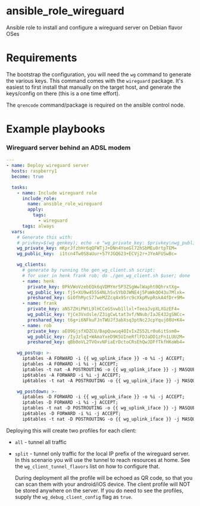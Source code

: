 # ansible_role_wireguard

Ansible role to install and configure a wireguard server on Debian flavor OSes

# Requirements

The bootstrap the configuration, you will need the `wg` command to generate the
various keys. This command comes with the `wireguard` package. It's easiest to
first install that manually on the target host, and generate the keys/config on
there (this is a one time effort).

The `qrencode` command/package is required on the ansible control node.

# Example playbooks

### Wireguard server behind an ADSL modem

```yaml
---
- name: Deploy wireguard server
  hosts: raspberry1
  become: true

  tasks:
    - name: Include wireguard role
      include_role:
        name: ansible_role_wireguard
        apply:
          tags:
            - wireguard
      tags: always
  vars:
    # Generate this with:
    # privkey=$(wg genkey); echo -e "wg_private_key: $privkey\nwg_public_key:  $(echo $privkey | wg pubkey)"
    wg_private_key: mKprJfzhHr6qQFWTjJ+DNn4YoeGl72hSbMEu0rtpTEM=
    wg_public_key:  i1tcn4Tw0S8aUur+57YJGQ623+ECVj2r+JYeAFUSwBc=

    wg_clients:
      # generate by running the gen_wg_client.sh script:
      # for user in henk frank rob; do ./gen_wg_client.sh $user; done
      - name: henk
        private_key: 0PkVWoVzebEQk6qVDMYmr5P3ZSgWwlWapht0QhrxtXg=
        wg_public_key: fj5+XU9w455S4NLhSvSYbDJWNE4j5PaWkQO43u7Mlxk=
        preshared_key: GiOfhMycS77weMZZcq4x95rc9cXkpMvpRskA4fDr+9M=
      - name: frank
        private_key: aNS7ZHiPWtL9lHCCeGSvwb1llxl+TeeaJvpXLXGzEF4=
        wg_public_key: YjCe3Vxdsle/Z3igCwLtat3vf/NNub/IaJE432gSNCc=
        preshared_key: t6g+i6NFkuFJnTWUJf3abXsq3ptNc2JcpYquj08U+K4=
      - name: rob
        private_key: aEO9GjsfXDZCU/BapQuwuq4OIvIxZS52Lr0u6itSsm0=
        wg_public_key: /IyJzlqI+WAmaYxeD9K5UIneRflFDJaDD1zFn1LUU2M=
        preshared_key: qBb0oVL2TVOxvNFiaErDctoCRsEhQwJDFfTkfHKoWb4=

    wg_postup: >-
      iptables -A FORWARD -i {{ wg_uplink_iface }} -o %i -j ACCEPT;
      iptables -A FORWARD -i %i -j ACCEPT;
      iptables -t nat -A POSTROUTING -o {{ wg_uplink_iface }} -j MASQUERADE;
      ip6tables -A FORWARD -i %i -j ACCEPT;
      ip6tables -t nat -A POSTROUTING -o {{ wg_uplink_iface }} -j MASQUERADE

    wg_postdown: >-
      iptables -D FORWARD -i {{ wg_uplink_iface }} -o %i -j ACCEPT;
      iptables -D FORWARD -i %i -j ACCEPT;
      iptables -t nat -D POSTROUTING -o {{ wg_uplink_iface }} -j MASQUERADE;
      ip6tables -D FORWARD -i %i -j ACCEPT;
      ip6tables -t nat -D POSTROUTING -o {{ wg_uplink_iface }} -j MASQUERADE
```

Deploying this will create two profiles for each client:

* `all` - tunnel all traffic
* `split` - tunnel only traffic for the local IP prefix of the wireguard server.
  In this scenario you will use the tunnel to reach resources at home. See the
  `wg_client_tunnel_flavors` list on how to configure that.

  During deployment all the profile will be echoed as QR code, so that you can
  scan them with your android/iOS device. The client profile will NOT be stored
  anywhere on the server. If you do need to see the profiles, supply the
  `wg_debug_client_config` flag as `true`.